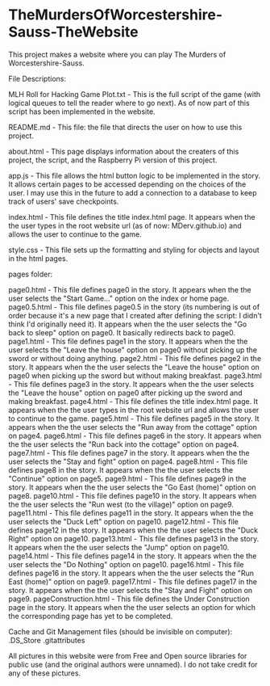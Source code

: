 # TheMurdersOfWorcestershire-Sauss-TheWebsite
This project makes a website where you can play The Murders of Worcestershire-Sauss.

File Descriptions:

MLH Roll for Hacking Game Plot.txt - This is the full script of the game (with logical queues to tell the reader where to go next). As of now part of this script has been implemented in the website.

README.md - This file: the file that directs the user on how to use this project.

about.html - This page displays information about the creaters of this project, the script, and the Raspberry Pi version of this project.

app.js - This file allows the html button logic to be implemented in the story. It allows certain pages to be accessed depending on the choices of the user. I may use this in the future to add a connection to a database to keep track of users' save checkpoints.

index.html - This file defines the title index.html page. It appears when the the user types in the root website url (as of now: MDerv.github.io) and allows the user to continue to the game.

style.css - This file sets up the formatting and styling for objects and layout in the html pages.

pages folder:

page0.html - This file defines page0 in the story. It appears when the the user selects the "Start Game..." option on the index or home page.
page0.5.html - This file defines page0.5 in the story (its numbering is out of order because it's a new page that I created after defining the script: I didn't think I'd originally need it). It appears when the the user selects the "Go back to sleep" option on page0. It basically redirects back to page0.
page1.html - This file defines page1 in the story. It appears when the the user selects the "Leave the house" option on page0 without picking up the sword or without doing anything.
page2.html - This file defines page2 in the story. It appears when the the user selects the "Leave the house" option on page0 when picking up the sword but without making breakfast.
page3.html - This file defines page3 in the story. It appears when the the user selects the "Leave the house" option on page0 after picking up the sword and making breakfast.
page4.html - This file defines the title index.html page. It appears when the the user types in the root website url and allows the user to continue to the game.
page5.html - This file defines page5 in the story. It appears when the the user selects the "Run away from the cottage" option on page4.
page6.html - This file defines page6 in the story. It appears when the the user selects the "Run back into the cottage" option on page4.
page7.html - This file defines page7 in the story. It appears when the the user selects the "Stay and fight" option on page4.
page8.html - This file defines page8 in the story. It appears when the the user selects the "Continue" option on page5.
page9.html - This file defines page9 in the story. It appears when the the user selects the "Go East (home)" option on page8.
page10.html - This file defines page10 in the story. It appears when the the user selects the "Run west (to the village)" option on page9.
page11.html - This file defines page11 in the story. It appears when the the user selects the "Duck Left" option on page10.
page12.html - This file defines page12 in the story. It appears when the the user selects the "Duck Right" option on page10.
page13.html - This file defines page13 in the story. It appears when the the user selects the "Jump" option on page10.
page14.html - This file defines page14 in the story. It appears when the the user selects the "Do Nothing" option on page10.
page16.html - This file defines page16 in the story. It appears when the the user selects the "Run East (home)" option on page9.
page17.html - This file defines page17 in the story. It appears when the the user selects the "Stay and Fight" option on page9.
pageConstruction.html - This file defines the Under Construction page in the story. It appears when the the user selects an option for which the corresponding page has yet to be completed.


Cache and Git Management files (should be invisible on computer):
.DS_Store
.gitattributes


All pictures in this website were from Free and Open source libraries for public use (and the original authors were unnamed). I do not take credit for any of these pictures.
